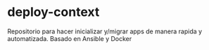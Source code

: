 # deploy-context
Repositorio para hacer inicializar y/migrar apps de manera rapida y automatizada. Basado en Ansible y Docker

